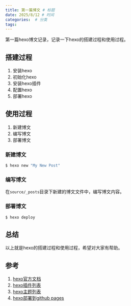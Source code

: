 ```yaml
---
title: 第一篇博文 # 标题
date: 2025/8/12 # 时间
categories:  # 分类
tags:
---
```

第一篇hexo博文记录，记录一下hexo的搭建过程和使用过程。
## 搭建过程
1. 安装hexo
2. 初始化hexo
3. 安装hexo插件
4. 配置hexo
5. 部署hexo
## 使用过程
1. 新建博文
2. 编写博文
3. 部署博文
### 新建博文
```bash
$ hexo new "My New Post"
```
### 编写博文
在`source/_posts`目录下新建的博文文件中，编写博文内容。
### 部署博文
```bash
$ hexo deploy
```
## 总结
以上就是hexo的搭建过程和使用过程，希望对大家有帮助。
## 参考
1. [hexo官方文档](https://hexo.io/docs/)
2. [hexo插件列表](https://hexo.io/plugins/)
3. [hexo主题列表](https://hexo.io/themes/)
4. [hexo部署到github pages](https://hexo.io/docs/github-pages.html)





